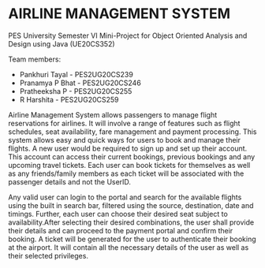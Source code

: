 # AIRLINE MANAGEMENT SYSTEM


PES University Semester VI Mini-Project for Object Oriented Analysis and Design using Java (UE20CS352)

Team members:
- Pankhuri Tayal	-	PES2UG20CS239
- Pranamya P Bhat -	PES2UG20CS246
- Pratheeksha P		- PES2UG20CS255
- R Harshita 		  - PES2UG20CS259



Airline Management System allows passengers to manage flight reservations for airlines. It will involve a range of features such as flight schedules, seat availability, fare management and payment processing. This system allows easy and quick ways for users to book and manage their flights. 
A new user would be required to sign up and set up their account. This account can access their current bookings, previous bookings and any upcoming travel tickets. Each user can book tickets for themselves as well as any friends/family members as each ticket will be associated with the passenger details and not the UserID.

Any valid user can login to the portal and search for the available flights using the built in search bar, filtered using the source, destination, date and timings. Further, each user can choose their desired seat subject to availability.After selecting their desired combinations, the user shall provide their details and can proceed to the payment portal and confirm their booking. A ticket will be generated for the user to authenticate their booking at the airport. It will contain all the necessary details of the user as well as their selected privileges.
